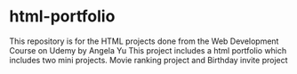 # html-portfolio
This repository is for the HTML projects done from the Web Development Course on Udemy by Angela Yu
This project includes a html portfolio which includes two mini projects. Movie ranking project and Birthday invite project
